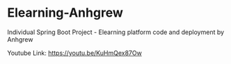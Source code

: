 # Elearning-Anhgrew

Individual Spring Boot Project - Elearning platform code and deployment by Anhgrew

Youtube Link: https://youtu.be/KuHmQex87Ow


